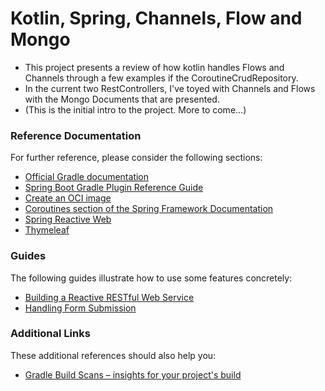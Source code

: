# Kotlin, Spring, Channels, Flow and Mongo
* This project presents a review of how kotlin handles Flows and Channels through a few examples if the CoroutineCrudRepository.
* In the current two RestControllers, I've toyed with Channels and Flows with the Mongo Documents that are presented. 
* (This is the initial intro to the project. More to come...)
### Reference Documentation
For further reference, please consider the following sections:

* [Official Gradle documentation](https://docs.gradle.org)
* [Spring Boot Gradle Plugin Reference Guide](https://docs.spring.io/spring-boot/docs/3.2.2/gradle-plugin/reference/html/)
* [Create an OCI image](https://docs.spring.io/spring-boot/docs/3.2.2/gradle-plugin/reference/html/#build-image)
* [Coroutines section of the Spring Framework Documentation](https://docs.spring.io/spring/docs/6.1.3/spring-framework-reference/languages.html#coroutines)
* [Spring Reactive Web](https://docs.spring.io/spring-boot/docs/3.2.2/reference/htmlsingle/index.html#web.reactive)
* [Thymeleaf](https://docs.spring.io/spring-boot/docs/3.2.2/reference/htmlsingle/index.html#web.servlet.spring-mvc.template-engines)

### Guides
The following guides illustrate how to use some features concretely:

* [Building a Reactive RESTful Web Service](https://spring.io/guides/gs/reactive-rest-service/)
* [Handling Form Submission](https://spring.io/guides/gs/handling-form-submission/)

### Additional Links
These additional references should also help you:

* [Gradle Build Scans – insights for your project's build](https://scans.gradle.com#gradle)


